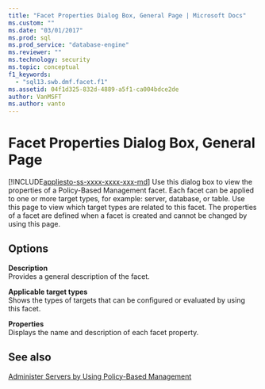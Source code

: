 ```yaml
---
title: "Facet Properties Dialog Box, General Page | Microsoft Docs"
ms.custom: ""
ms.date: "03/01/2017"
ms.prod: sql
ms.prod_service: "database-engine"
ms.reviewer: ""
ms.technology: security
ms.topic: conceptual
f1_keywords: 
  - "sql13.swb.dmf.facet.f1"
ms.assetid: 04f1d325-832d-4889-a5f1-ca004bdce2de
author: VanMSFT
ms.author: vanto
---
```

# Facet Properties Dialog Box, General Page
[!INCLUDE[appliesto-ss-xxxx-xxxx-xxx-md](../../includes/appliesto-ss-xxxx-xxxx-xxx-md.md)]
  Use this dialog box to view the properties of a Policy-Based Management facet. Each facet can be applied to one or more target types, for example: server, database, or table. Use this page to view which target types are related to this facet. The properties of a facet are defined when a facet is created and cannot be changed by using this page.  
  
## Options  
 **Description**  
 Provides a general description of the facet.  
  
 **Applicable target types**  
 Shows the types of targets that can be configured or evaluated by using this facet.  
  
 **Properties**  
 Displays the name and description of each facet property.  
  
## See also  
 [Administer Servers by Using Policy-Based Management](../../relational-databases/policy-based-management/administer-servers-by-using-policy-based-management.md)  
  
  
